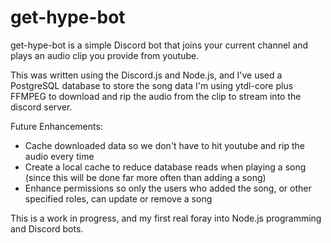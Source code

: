 # get-hype-bot

get-hype-bot is a simple Discord bot that joins your current channel and plays an audio clip you provide from youtube.

This was written using the Discord.js and Node.js, and I've used a PostgreSQL database to store the song data
I'm using ytdl-core plus FFMPEG to download and rip the audio from the clip to stream into the discord server.

Future Enhancements:
<ul>
  <li> Cache downloaded data so we don't have to hit youtube and rip the audio every time
  <li> Create a local cache to reduce database reads when playing a song (since this will be done far more often than adding a song)
  <li> Enhance permissions so only the users who added the song, or other specified roles, can update or remove a song
</ul>

This is a work in progress, and my first real foray into Node.js programming and Discord bots.
